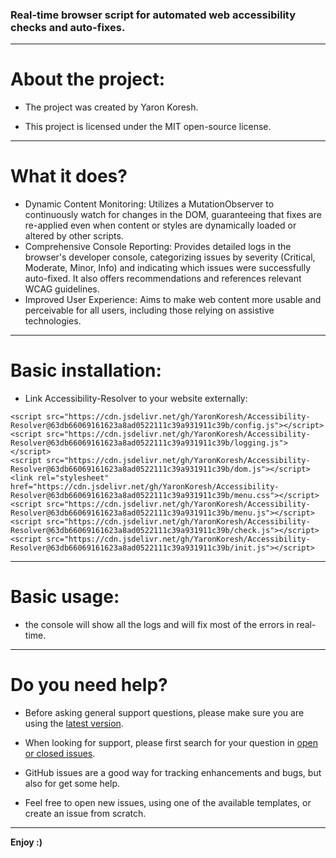 ### Real-time browser script for automated web accessibility checks and auto-fixes.

- - -

# About the project:

* The project was created by Yaron Koresh.

* This project is licensed under the MIT open-source license.

- - -

# What it does?

* Dynamic Content Monitoring: Utilizes a MutationObserver to continuously watch for changes in the DOM, guaranteeing that fixes are re-applied even when content or styles are dynamically loaded or altered by other scripts.
* Comprehensive Console Reporting: Provides detailed logs in the browser's developer console, categorizing issues by severity (Critical, Moderate, Minor, Info) and indicating which issues were successfully auto-fixed. It also offers recommendations and references relevant WCAG guidelines.
* Improved User Experience: Aims to make web content more usable and perceivable for all users, including those relying on assistive technologies.

- - -

# Basic installation:

* Link Accessibility-Resolver to your website externally:
```
<script src="https://cdn.jsdelivr.net/gh/YaronKoresh/Accessibility-Resolver@63db66069161623a8ad0522111c39a931911c39b/config.js"></script>
<script src="https://cdn.jsdelivr.net/gh/YaronKoresh/Accessibility-Resolver@63db66069161623a8ad0522111c39a931911c39b/logging.js"></script>
<script src="https://cdn.jsdelivr.net/gh/YaronKoresh/Accessibility-Resolver@63db66069161623a8ad0522111c39a931911c39b/dom.js"></script>
<link rel="stylesheet" href="https://cdn.jsdelivr.net/gh/YaronKoresh/Accessibility-Resolver@63db66069161623a8ad0522111c39a931911c39b/menu.css"></script>
<script src="https://cdn.jsdelivr.net/gh/YaronKoresh/Accessibility-Resolver@63db66069161623a8ad0522111c39a931911c39b/menu.js"></script>
<script src="https://cdn.jsdelivr.net/gh/YaronKoresh/Accessibility-Resolver@63db66069161623a8ad0522111c39a931911c39b/check.js"></script>
<script src="https://cdn.jsdelivr.net/gh/YaronKoresh/Accessibility-Resolver@63db66069161623a8ad0522111c39a931911c39b/init.js"></script>
```

- - -

# Basic usage:

* the console will show all the logs and will fix most of the errors in real-time.

- - -

# Do you need help?

* Before asking general support questions, please make sure you are using the [latest version](https://github.com/YaronKoresh/Accessibility-Resolver/releases/latest).

* When looking for support, please first search for your question in [open or closed issues](https://github.com/YaronKoresh/Accessibility-Resolver/issues?q=is%3Aissue).

* GitHub issues are a good way for tracking enhancements and bugs, but also for get some help.

* Feel free to open new issues, using one of the available templates, or create an issue from scratch.

- - -

**Enjoy :)**
